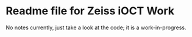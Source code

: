 # Readme file for Zeiss iOCT Work

No notes currently, just take a look at the code; it is a work-in-progress.
